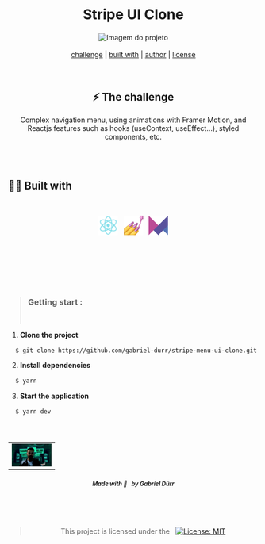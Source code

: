 <h1 align="center" class="line-1 anim-typewriter"> Stripe UI Clone</h1>

<div align="center">
        <img align="center" src="./.github/stripe.gif" alt="Imagem do projeto" width="57%"> 
        
</div>

<br/>

<div align="center"  class="links">
        <a href="#challenge">challenge</a> |
        <a href="#built_with">built with</a> |
        <a href="#author">author</a> |
        <a href="#license">license</a> 
</div>

<br/>
<br/>



<h2 id="challenge"  align="center">⚡ The challenge </h2>

<div align="center">
        <p> Complex navigation menu, using animations with Framer Motion, and Reactjs features such as hooks (useContext, useEffect...), styled components, etc. </p>
</div>



<br/><br/>

<h2 id="built_with"> 🧙‍♂️ Built with</h2>

<br>

<div align="center" class="container-icons">

<p float="left">

<img alt="REACTJS"  src="./.github/reactjs.png" width="39px"   hspace="4"/>
<img alt="Styled Components"  src="./.github/styled-components.png" width="39px"   hspace="4"/>
<img alt="Framer Motion"  src="./.github/framer-motion.png" width="39px"   hspace="4"/>

</p>
        
</div>

<br>

<br/>
<br/>
<br/>
<br/>

> <h3> Getting start : </h3>
> <br/>

<div>

1. <b>Clone the project</b>

```bash
  $ git clone https://github.com/gabriel-durr/stripe-menu-ui-clone.git && cd stripe-menu-uid-clone
```

2. <b>Install dependencies</b>

```bash
  $ yarn 
```

3. <b>Start the application</b>

```bash
  $ yarn dev 
```

</div>

<br>

<h5 id = "author" align="center"></h5>

<table align="center">
  <tr>
      <td>
      <a href="https://github.com/gabriel-durr">
        <img src="./.github/avatar.png" width="80px;" alt="Image Gabriel Dürr Author"/><br>
      </a>
      </td>
  </tr>
</table>

<div align="center">
        <sub><b><em>Made with 💜&ensp; by Gabriel Dürr </em></b></sub>
</div>

<br/>
<br/>
<br/>

<h2></h2>

<div align="center">
        
<h3 id="license" ></h3>

> This project is licensed under the &nbsp; [![License: MIT](https://img.shields.io/badge/License-MIT-yellow.svg)](LICENSE)

</div>
